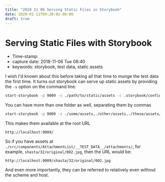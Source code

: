 ```yaml
---
title: "2018 11 06 Serving Static Files in Storybook"
date: 2020-01-11T09:28:02-06:00
draft: true
---
```


# Serving Static Files with Storybook

* Time-stamp: 
* capture date: 2018-11-06 Tue 08:40
* keywords: storybook, test data, static assets

I wish I'd known about this before taking all that time to munge the test data the first time. It turns out storybook can serve up static assets by providing the `-s` option on the command line:

```bash
start-storybook -p 9009 -s ./path/to/static/assets -c .storybook/config.js
```

You can have more than one folder as well, separating them by commas

```bash
start-storybook -p 9009 -s ./some/assets,./other/assets,./these/assets/over/here -c .storybook/config.js
```

This makes them available at the root URL

```text
http://localhost:9009/
```

So if you have assets at `./src/components/AttachmentList/__TEST_DATA__/attachments/`, for example, `shasta/32/original/002.jpg`, then the URL would be:

```text
http://localhost:9009/shasta/32/original/002.jpg
```

And even more importantly, they can be referred to relatively even without the scheme and host.

